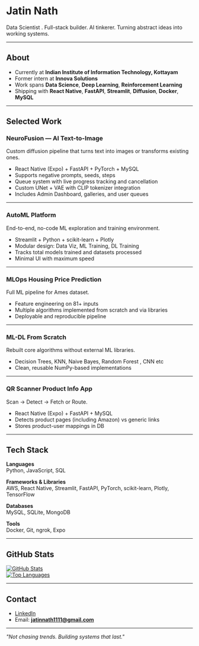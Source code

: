 # Jatin Nath  

Data Scientist . Full-stack builder. AI tinkerer. Turning abstract ideas into working systems.  

---

## About  
- Currently at **Indian Institute of Information Technology, Kottayam**  
- Former intern at **Innova Solutions**  
- Work spans **Data Science**, **Deep Learning**, **Reinforcement Learning**  
- Shipping with **React Native**, **FastAPI**, **Streamlit**, **Diffusion**, **Docker**, **MySQL**  
 
---

## Selected Work  

### NeuroFusion — AI Text-to-Image  
Custom diffusion pipeline that turns text into images or transforms existing ones.  
- React Native (Expo) + FastAPI + PyTorch + MySQL  
- Supports negative prompts, seeds, steps  
- Queue system with live progress tracking and cancellation  
- Custom UNet + VAE with CLIP tokenizer integration  
- Includes Admin Dashboard, galleries, and user queues  

---

### AutoML Platform  
End-to-end, no-code ML exploration and training environment.  
- Streamlit + Python + scikit-learn + Plotly  
- Modular design: Data Viz, ML Training, DL Training  
- Tracks total models trained and datasets processed  
- Minimal UI with maximum speed  

---

### MLOps Housing Price Prediction  
Full ML pipeline for Ames dataset.  
- Feature engineering on 81+ inputs  
- Multiple algorithms implemented from scratch and via libraries  
- Deployable and reproducible pipeline  

---

### ML-DL From Scratch  
Rebuilt core algorithms without external ML libraries.  
-  Decision Trees, KNN, Naive Bayes, Random Forest , CNN  etc 
- Clean, reusable NumPy-based implementations  

---

### QR Scanner Product Info App  
Scan → Detect → Fetch or Route.  
- React Native (Expo) + FastAPI + MySQL  
- Detects product pages (including Amazon) vs generic links  
- Stores product-user mappings in DB  

---

## Tech Stack  

**Languages**  
Python, JavaScript, SQL  

**Frameworks & Libraries**  
AWS, React Native, Streamlit, FastAPI, PyTorch, scikit-learn, Plotly, TensorFlow  

**Databases**  
MySQL, SQLite, MongoDB  

**Tools**  
Docker, Git, ngrok, Expo  

---

## GitHub Stats  


[![GitHub Stats](https://github-readme-stats.vercel.app/api?username=jatinnathh&show_icons=true&theme=radical)](https://github.com/anuraghazra/github-readme-stats)  
[![Top Languages](https://github-readme-stats.vercel.app/api/top-langs/?username=jatinnathh&layout=compact&theme=radical)](https://github.com/anuraghazra/github-readme-stats)  

---

## Contact  
- [LinkedIn](https://www.linkedin.com/in/jatinnath1)  
- Email: **jatinnath1111@gmail.com**  

---

*"Not chasing trends. Building systems that last."*  
